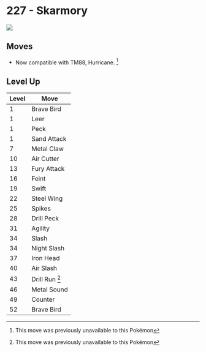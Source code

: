 # 227 - Skarmory
![][227]

## Moves

 - Now compatible with TM88, Hurricane. [^1]

## Level Up

Level | Move
---   | ---
  1   | Brave Bird
  1   | Leer
  1   | Peck
  1   | Sand Attack
  7   | Metal Claw
 10   | Air Cutter
 13   | Fury Attack
 16   | Feint
 19   | Swift
 22   | Steel Wing
 25   | Spikes
 28   | Drill Peck
 31   | Agility
 34   | Slash
 34   | Night Slash
 37   | Iron Head
 40   | Air Slash
 43   | Drill Run [^1]
 46   | Metal Sound
 49   | Counter
 52   | Brave Bird




[^1]: This move was previously unavailable to this Pokémon

[227]: ../img/pokemon/227.png
